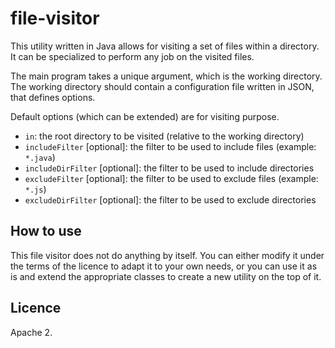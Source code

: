 # file-visitor

This utility written in Java allows for visiting a set of files within a directory. It can be specialized to perform any job on the visited files.

The main program takes a unique argument, which is the working directory. The working directory should contain a configuration file written in JSON, that defines options.

Default options (which can be extended) are for visiting purpose.

- ``in``: the root directory to be visited (relative to the working directory)
-	``includeFilter`` [optional]: the filter to be used to include files (example: ``*.java``)
-	``includeDirFilter`` [optional]: the filter to be used to include directories
-	``excludeFilter`` [optional]: the filter to be used to exclude files (example: ``*.js``)
-	``excludeDirFilter`` [optional]: the filter to be used to exclude directories

## How to use

This file visitor does not do anything by itself. You can either modify it under the terms of the licence to adapt it to your own needs, or you can use it as is and extend the appropriate classes to create a new utility on the top of it.

## Licence

Apache 2.
